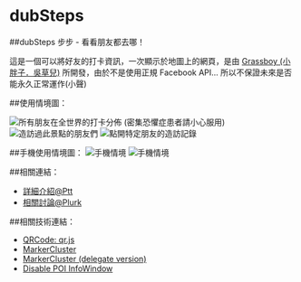 # dubSteps
##dubSteps 步步 - 看看朋友都去哪！

這是一個可以將好友的打卡資訊，一次顯示於地圖上的網頁，是由 [Grassboy (小胖子．吳草兒)](http://www.plurk.com/grassboy) 所開發，由於不是使用正規 Facebook API... 所以不保證未來是否能永久正常運作(小聲)

##使用情境圖：

![所有朋友在全世界的打卡分佈](http://i.imgur.com/2IbTBs6.png)
(密集恐懼症患者請小心服用)
![造訪過此景點的朋友們](http://i.imgur.com/8S1vhs5.png)
![點開特定朋友的造訪記錄](http://i.imgur.com/91AoWgw.png)

##手機使用情境圖：
![手機情境](http://i.imgur.com/0RV1KDi.jpg)
![手機情境](http://i.imgur.com/Wx9hIHQ.jpg)

##相關連結：
 * [詳細介紹@Ptt](http://www.ptt.cc/)
 * [相關討論@Plurk](http://www.plurk.com/)

##相關技術連結：
 * [QRCode: qr.js](http://neocotic.com/qr.js/)
 * [MarkerCluster](https://github.com/googlemaps/js-marker-clusterer)
 * [MarkerCluster (delegate version)](http://www.plurk.com/p/l3x1dj)
 * [Disable POI InfoWindow](https://gist.github.com/thiphariel/9951998)

